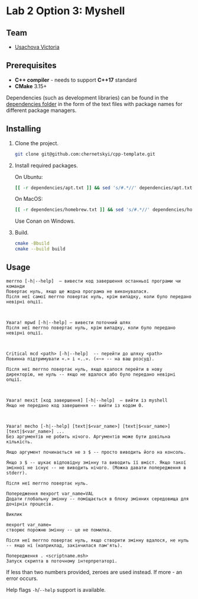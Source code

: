 # Lab 2 Option 3: Myshell

## Team

 - [Usachova Victoria](https://github.com/Vizzzka)

## Prerequisites

 - **C++ compiler** - needs to support **C++17** standard
 - **CMake** 3.15+
 
Dependencies (such as development libraries) can be found in the [dependencies folder](./dependencies) in the form of the text files with package names for different package managers.

## Installing

1. Clone the project.
    ```bash
    git clone git@github.com:chernetskyi/cpp-template.git
    ```
2. Install required packages.

   On Ubuntu:
   ```bash
   [[ -r dependencies/apt.txt ]] && sed 's/#.*//' dependencies/apt.txt | xargs sudo apt-get install -y
   ```
   On MacOS:
   ```bash
   [[ -r dependencies/homebrew.txt ]] && sed 's/#.*//' dependencies/homebrew.txt | xargs brew install
   ```
   Use Conan on Windows.
3. Build.
    ```bash
    cmake -Bbuild
    cmake --build build
    ```

## Usage

```
merrno [-h|--help]  – вивести код завершення останньої програми чи команди
Повертає нуль, якщо ще жодна програма не виконувалася.
Після неї самої merrno повертає нуль, крім випадку, коли було передано невірні опції.



Увага! mpwd [-h|--help] – вивести поточний шлях
Після неї merrno повертає нуль, крім випадку, коли було передано невірні опції.



Critical mcd <path> [-h|--help]  -- перейти до шляху <path>
Повинна підтримувати «.» і «..». («~» -- на ваш розсуд).

Після неї merrno повертає нуль, якщо вдалося перейти в нову директорію, не нуль -- якщо не вдалося або було передано невірні опції.



Увага! mexit [код завершення] [-h|--help]  – вийти із myshell
Якщо не передано код завершення -- вийти із кодом 0.



Увага! mecho [-h|--help] [text|$<var_name>] [text|$<var_name>]  [text|$<var_name>] ...
Без аргументів не робить нічого. Аргументів може бути довільна кількість.

Якщо аргумент починається не з $ -- просто виводить його на консоль.

Якщо з $ -- шукає відповідну змінну та виводить її вміст. Якщо такої змінної не існує -- не виводить нічого. (Можна давати попередження в stderr).

Після неї merrno повертає нуль.

Попередження mexport var_name=VAL
Додати глобальну змінну -- поміщається в блоку змінних середовища для дочірніх процесів.

Виклик

mexport var_name=
створює порожню змінну -- це не помилка.

Після неї merrno повертає нуль, якщо створити змінну вдалося, не нуль -- якщо ні (наприклад, закінчилася пам'ять).

Попередження . <scriptname.msh>
Запуск скрипта в поточному інтерпретаторі.
```

If less than two numbers provided, zeroes are used instead. If more - an error occurs.

Help flags `-h`/`--help` support is available.
